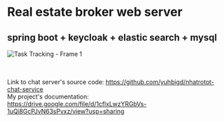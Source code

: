 # Real estate broker web server

## spring boot + keycloak + elastic search + mysql
![Task Tracking - Frame 1](https://user-images.githubusercontent.com/55220962/230714151-db9a0113-7917-4254-b0b2-94fd9807a185.jpg)

<br></br>
Link to chat server's source code: https://github.com/yuhbigd/nhatrotot-chat-service
<br/>
My project's documentation: https://drive.google.com/file/d/1cflxLwzYRGbVs-1uQi8GcPJvN63sPvxz/view?usp=sharing
